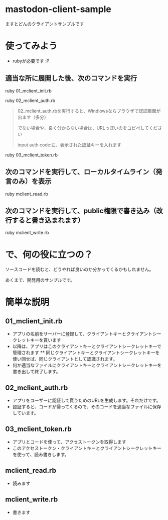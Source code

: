 # mastodon-client-sample
ますとどんのクライアントサンプルです

# 使ってみよう
* rubyが必要です :P

## 適当な所に展開した後、次のコマンドを実行

ruby 01_mclient_init.rb

ruby 02_mclient_auth.rb
> 02_mclient_auth.rbを実行すると、Windiowsならブラウザで認証画面が出ます（多分）
>
> でない場合や、良く分からない場合は、URLっぽいのをコピペしてください
>
> input auth code:に、表示された認証キーを入れます


ruby 03_mclient_token.rb

## 次のコマンドを実行して、ローカルタイムライン（発言のみ）を表示
ruby mclient_read.rb

## 次のコマンドを実行して、public権限で書き込み（改行すると書き込まれます）
ruby mclient_write.rb

# で、何の役に立つの？
ソースコードを読むと、どうやれば良いのか分かってくるかもしれません。

あくまで、開発用のサンプルです。

# 簡単な説明

## 01_mclient_init.rb
* アプリの名前をサーバーに登録して、クライアントキーとクライアントシークレットキーを貰います
* 以降は、アプリはこのクライアントキーとクライアントシークレットキーで管理されます
** 同じクライアントキーとクライアントシークレットキーを使い回せば、同じクライアントとして認識されます。
* 何か適当なファイルにクライアントキーとクライアントシークレットキーを書き出して終了します。

## 02_mclient_auth.rb
* アプリをユーザーに認証して貰うためのURLを生成します。それだけです。
* 認証すると、コードが帰ってくるので、そのコードを適当なファイルに保存しています。

## 03_mclient_token.rb
* アプリとコードを使って、アクセストークンを取得します
* このアクセストークン・クライアントキーとクライアントシークレットキーを使って、読み書きします。


## mclient_read.rb
* 読みます

## mclient_write.rb
* 書きます


